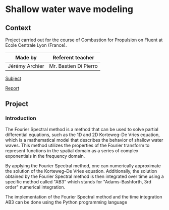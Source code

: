# Shallow water wave modeling
## Context
Project carried out for the course of Combustion for Propulsion on Fluent at Ecole Centrale Lyon (France).

| Made by | Referent teacher | 
| ------------- |:-------------:|
| Jérémy Archier | Mr. Bastien Di Pierro |

[Subject](Report/Combustion_BE_Numerics_ressource_AG.pdf)

[Report](Report/Report_CombustionForPropulsion_PracticalSession1_Archier_Bourakkadi.pdf)


## Project
### Introduction
The Fourier Spectral method is a method that can be used to solve partial differential equations, such as the 1D and 2D Korteweg–De Vries equation, which is a mathematical model that describes the behavior of shallow water waves. This method utilizes the properties of the Fourier transform to represent functions in the spatial domain as a series of complex exponentials in the frequency domain.

By applying the Fourier Spectral method, one can numerically approximate the solution of the Korteweg–De Vries equation. Additionally, the solution obtained by the Fourier Spectral method is then integrated over time using a specific method called "AB3" which stands for "Adams-Bashforth, 3rd order" numerical integration.

The implementation of the Fourier Spectral method and the time integration AB3 can be done using the Python programming language

